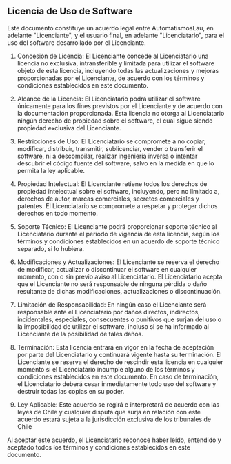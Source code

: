 ## Licencia de Uso de Software

Este documento constituye un acuerdo legal entre AutomatismosLau, en adelante "Licenciante", y el usuario final, en adelante "Licenciatario", para el uso del software desarrollado por el Licenciante.

1. Concesión de Licencia:
El Licenciante concede al Licenciatario una licencia no exclusiva, intransferible y limitada para utilizar el software objeto de esta licencia, incluyendo todas las actualizaciones y mejoras proporcionadas por el Licenciante, de acuerdo con los términos y condiciones establecidos en este documento.

2. Alcance de la Licencia:
El Licenciatario podrá utilizar el software únicamente para los fines previstos por el Licenciante y de acuerdo con la documentación proporcionada. Esta licencia no otorga al Licenciatario ningún derecho de propiedad sobre el software, el cual sigue siendo propiedad exclusiva del Licenciante.

3. Restricciones de Uso:
El Licenciatario se compromete a no copiar, modificar, distribuir, transmitir, sublicenciar, vender o transferir el software, ni a descompilar, realizar ingeniería inversa o intentar descubrir el código fuente del software, salvo en la medida en que lo permita la ley aplicable.

4. Propiedad Intelectual:
El Licenciante retiene todos los derechos de propiedad intelectual sobre el software, incluyendo, pero no limitado a, derechos de autor, marcas comerciales, secretos comerciales y patentes. El Licenciatario se compromete a respetar y proteger dichos derechos en todo momento.

5. Soporte Técnico:
El Licenciante podrá proporcionar soporte técnico al Licenciatario durante el período de vigencia de esta licencia, según los términos y condiciones establecidos en un acuerdo de soporte técnico separado, si lo hubiera.

6. Modificaciones y Actualizaciones:
El Licenciante se reserva el derecho de modificar, actualizar o discontinuar el software en cualquier momento, con o sin previo aviso al Licenciatario. El Licenciatario acepta que el Licenciante no será responsable de ninguna pérdida o daño resultante de dichas modificaciones, actualizaciones o discontinuación.

7. Limitación de Responsabilidad:
En ningún caso el Licenciante será responsable ante el Licenciatario por daños directos, indirectos, incidentales, especiales, consecuentes o punitivos que surjan del uso o la imposibilidad de utilizar el software, incluso si se ha informado al Licenciante de la posibilidad de tales daños.

8. Terminación:
Esta licencia entrará en vigor en la fecha de aceptación por parte del Licenciatario y continuará vigente hasta su terminación. El Licenciante se reserva el derecho de rescindir esta licencia en cualquier momento si el Licenciatario incumple alguno de los términos y condiciones establecidos en este documento. En caso de terminación, el Licenciatario deberá cesar inmediatamente todo uso del software y destruir todas las copias en su poder.

9. Ley Aplicable:
Este acuerdo se regirá e interpretará de acuerdo con las leyes de Chile y cualquier disputa que surja en relación con este acuerdo estará sujeta a la jurisdicción exclusiva de los tribunales de Chile

Al aceptar este acuerdo, el Licenciatario reconoce haber leído, entendido y aceptado todos los términos y condiciones establecidos en este documento.